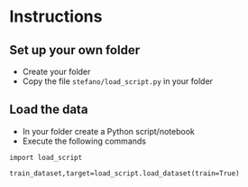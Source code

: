 # Instructions

## Set up your own folder
- Create your folder
- Copy the file `stefano/load_script.py` in your folder

## Load the data
- In your folder create a Python script/notebook
- Execute the following commands

``` 
import load_script

train_dataset,target=load_script.load_dataset(train=True)
```



